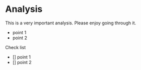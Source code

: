 # Analysis

This is a very important analysis. Please enjoy going through it.

- point 1
- point 2

Check list
- [] point 1
- [] point 2
